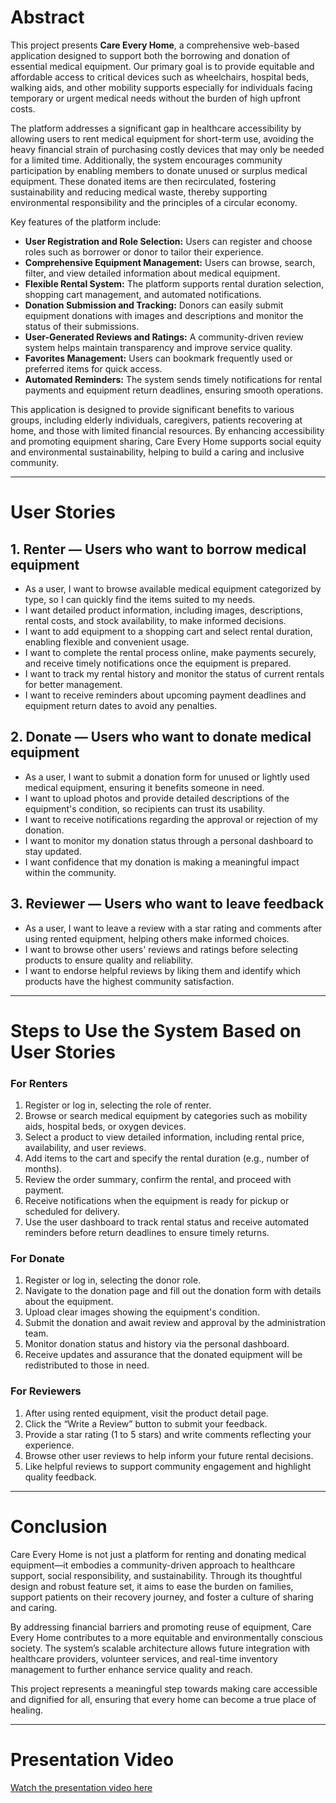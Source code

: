 # Abstract

This project presents **Care Every Home**, a comprehensive web-based application designed to support both the borrowing and donation of essential medical equipment. Our primary goal is to provide equitable and affordable access to critical devices such as wheelchairs, hospital beds, walking aids, and other mobility supports especially for individuals facing temporary or urgent medical needs without the burden of high upfront costs.

The platform addresses a significant gap in healthcare accessibility by allowing users to rent medical equipment for short-term use, avoiding the heavy financial strain of purchasing costly devices that may only be needed for a limited time. Additionally, the system encourages community participation by enabling members to donate unused or surplus medical equipment. These donated items are then recirculated, fostering sustainability and reducing medical waste, thereby supporting environmental responsibility and the principles of a circular economy.

Key features of the platform include:

- **User Registration and Role Selection:** Users can register and choose roles such as borrower or donor to tailor their experience.
- **Comprehensive Equipment Management:** Users can browse, search, filter, and view detailed information about medical equipment.
- **Flexible Rental System:** The platform supports rental duration selection, shopping cart management, and automated notifications.
- **Donation Submission and Tracking:** Donors can easily submit equipment donations with images and descriptions and monitor the status of their submissions.
- **User-Generated Reviews and Ratings:** A community-driven review system helps maintain transparency and improve service quality.
- **Favorites Management:** Users can bookmark frequently used or preferred items for quick access.
- **Automated Reminders:** The system sends timely notifications for rental payments and equipment return deadlines, ensuring smooth operations.

This application is designed to provide significant benefits to various groups, including elderly individuals, caregivers, patients recovering at home, and those with limited financial resources. By enhancing accessibility and promoting equipment sharing, Care Every Home supports social equity and environmental sustainability, helping to build a caring and inclusive community.

---

# User Stories

## 1. Renter — Users who want to borrow medical equipment

- As a user, I want to browse available medical equipment categorized by type, so I can quickly find the items suited to my needs.
- I want detailed product information, including images, descriptions, rental costs, and stock availability, to make informed decisions.
- I want to add equipment to a shopping cart and select rental duration, enabling flexible and convenient usage.
- I want to complete the rental process online, make payments securely, and receive timely notifications once the equipment is prepared.
- I want to track my rental history and monitor the status of current rentals for better management.
- I want to receive reminders about upcoming payment deadlines and equipment return dates to avoid any penalties.

## 2. Donate — Users who want to donate medical equipment

- As a user, I want to submit a donation form for unused or lightly used medical equipment, ensuring it benefits someone in need.
- I want to upload photos and provide detailed descriptions of the equipment's condition, so recipients can trust its usability.
- I want to receive notifications regarding the approval or rejection of my donation.
- I want to monitor my donation status through a personal dashboard to stay updated.
- I want confidence that my donation is making a meaningful impact within the community.

## 3. Reviewer — Users who want to leave feedback

- As a user, I want to leave a review with a star rating and comments after using rented equipment, helping others make informed choices.
- I want to browse other users' reviews and ratings before selecting products to ensure quality and reliability.
- I want to endorse helpful reviews by liking them and identify which products have the highest community satisfaction.

---

# Steps to Use the System Based on User Stories

### For Renters

1. Register or log in, selecting the role of renter.
2. Browse or search medical equipment by categories such as mobility aids, hospital beds, or oxygen devices.
3. Select a product to view detailed information, including rental price, availability, and user reviews.
4. Add items to the cart and specify the rental duration (e.g., number of months).
5. Review the order summary, confirm the rental, and proceed with payment.
6. Receive notifications when the equipment is ready for pickup or scheduled for delivery.
7. Use the user dashboard to track rental status and receive automated reminders before return deadlines to ensure timely returns.

### For Donate

1. Register or log in, selecting the donor role.
2. Navigate to the donation page and fill out the donation form with details about the equipment.
3. Upload clear images showing the equipment's condition.
4. Submit the donation and await review and approval by the administration team.
5. Monitor donation status and history via the personal dashboard.
6. Receive updates and assurance that the donated equipment will be redistributed to those in need.

### For Reviewers

1. After using rented equipment, visit the product detail page.
2. Click the “Write a Review” button to submit your feedback.
3. Provide a star rating (1 to 5 stars) and write comments reflecting your experience.
4. Browse other user reviews to help inform your future rental decisions.
5. Like helpful reviews to support community engagement and highlight quality feedback.

---

# Conclusion

Care Every Home is not just a platform for renting and donating medical equipment—it embodies a community-driven approach to healthcare support, social responsibility, and sustainability. Through its thoughtful design and robust feature set, it aims to ease the burden on families, support patients on their recovery journey, and foster a culture of sharing and caring.

By addressing financial barriers and promoting reuse of equipment, Care Every Home contributes to a more equitable and environmentally conscious society. The system’s scalable architecture allows future integration with healthcare providers, volunteer services, and real-time inventory management to further enhance service quality and reach.

This project represents a meaningful step towards making care accessible and dignified for all, ensuring that every home can become a true place of healing.

---

# Presentation Video

[Watch the presentation video here](https://youtu.be/zmpZf31DI00?si=9x-D-5p_MWC8GruW)
